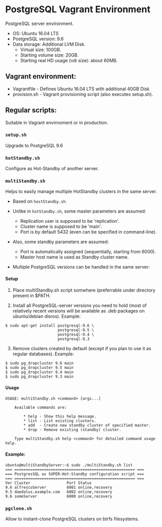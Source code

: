 PostgreSQL Vagrant Environment
==============================

PostgreSQL server environment.

  * OS: Ubuntu 16.04 LTS
  * PostgreSQL version: 9.6
  * Data storage: Additional LVM Disk.
    - Virtual size: 100GB.
    - Starting volume size: 20GB.
    - Starting real HD usage (vdi size): about 60MB.


<a name="vagrant"></a>
Vagrant environment:
--------------------

  * Vagrantfile    - Defines Ubuntu 16.04 LTS with additional 40GB Disk
  * provision.sh   - Vagrant provisioning script (also executes setup.sh).


<a name="scripts"></a>
Regular scripts:
----------------

Suitable in Vagrant envirnoment or in production.


<a name="setup"></a>
### `setup.sh`

Upgrade to PostgreSQL 9.6


<a name="hotStandby"></a>
### `hotStandby.sh`

Configure as Hot-Standby of another server.


<a name="multiStandby"></a>
### `multiStandby.sh`

Helps to easily manage multiple HotStandby clusters in the same server.

  * Based on `hostStandby.sh`.

  * Unlike in `hotStandby.sh`, some master parameters are assumed:

    - Replication user is supposed to be 'replication'.
    - Cluster name is supposed to be 'main'.
    - Port is by default 5432 (even can be specified in command-line).

  * Also, some standby parameters are assumed:

    - Port is automatically assigned (sequentially, starting from 6000).
    - Master host name is used as Standby cluster name.

  * Multiple PostgreSQL versions can be handled in the same server:


#### Setup

  1. Place multiStandby.sh script somwhere (preferrable under directory present
in $PATH.

  2. Install all PostgreSQL-server versions you need to hold (most of relatively recent versions will be available as .deb packages on ubuntu/debian disros). Example:


    $ sudo apt-get install postgresql-9.6 \
                           postgresql-9.5 \
                           postgresql-9.4 \
                           postgresql-9.3

  3. Remove clusters created by default (except if you plan to use it as regular databases). Example:


    $ sudo pg_dropcluster 9.6 main
    $ sudo pg_dropcluster 9.5 main
    $ sudo pg_dropcluster 9.4 main
    $ sudo pg_dropcluster 9.3 main


#### Usage


	USAGE: multiStandby.sh <command> [args...]

		Available commands are:

			* help - Show this help message.
			* list - List existing clusters.
			* add  - Create new standby cluster of specified master.
			* drop - Remove existing (standby) cluster.

		Type multiStandby.sh help <command> for detailed command usage help.


#### Example:

	ubuntu@multiStandbyServer:~$ sudo ./multiStandby.sh list
	=== ===================================================== ===
	=== PostgresSQL as SUPER-Hot-Standby configuration script ===
	=== ===================================================== ===
	Ver Cluster                Port Status
	9.6 alfrescoServer         6001 online,recovery
	9.5 daedalus.example.com   6002 online,recovery
	9.6 someServer             6000 online,recovery



<a name="pgClone"></a>
### `pgclone.sh`

Allow to instant-clone PostgreSQL clusters on btrfs filesystems.


